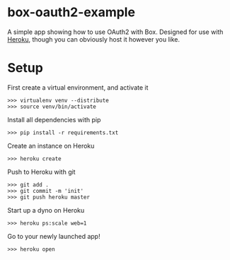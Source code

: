 box-oauth2-example
==================

A simple app showing how to use OAuth2 with Box. Designed for use with [Heroku](http://www.heroku.com/), though you can obviously host it however you like.

# Setup

First create a virtual environment, and activate it

    >>> virtualenv venv --distribute
    >>> source venv/bin/activate
    
Install all dependencies with pip

    >>> pip install -r requirements.txt
    
Create an instance on Heroku

    >>> heroku create
    
Push to Heroku with git

    >>> git add .
    >>> git commit -m 'init'
    >>> git push heroku master
    
Start up a dyno on Heroku

    >>> heroku ps:scale web=1
    
Go to your newly launched app!

    >>> heroku open
